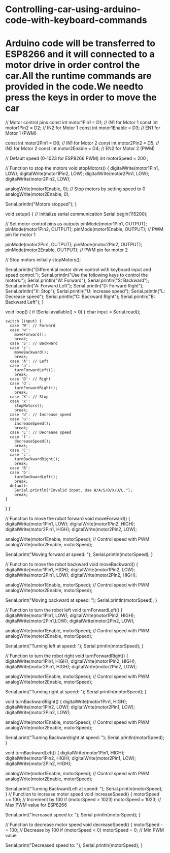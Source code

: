 # Controlling-car-using-arduino-code-with-keyboard-commands
# Arduino code will be transferred to ESP8266 and it will connected to a motor drive in order control the car.All the runtime commands are provided in the code.We needto press the keys in order to move the car
// Motor control pins
const int motor1Pin1 = D1;  // IN1 for Motor 1
const int motor1Pin2 = D2;  // IN2 for Motor 1
const int motor1Enable = D3; // EN1 for Motor 1 (PWM)

const int motor2Pin1 = D6;  // IN1 for Motor 2
const int motor2Pin2 = D5;  // IN2 for Motor 2
const int motor2Enable = D4; // EN2 for Motor 2 (PWM)

// Default speed (0-1023 for ESP8266 PWM)
int motorSpeed = 200 ;

// Function to stop the motors
void stopMotors() {
  digitalWrite(motor1Pin1, LOW);
  digitalWrite(motor1Pin2, LOW);
  digitalWrite(motor2Pin1, LOW);
  digitalWrite(motor2Pin2, LOW);
  
  analogWrite(motor1Enable, 0); // Stop motors by setting speed to 0
  analogWrite(motor2Enable, 0);
  
  Serial.println("Motors stopped");
}

void setup() {
  // Initialize serial communication
  Serial.begin(115200);

  // Set motor control pins as outputs
  pinMode(motor1Pin1, OUTPUT);
  pinMode(motor1Pin2, OUTPUT);
  pinMode(motor1Enable, OUTPUT); // PWM pin for motor 1

  pinMode(motor2Pin1, OUTPUT);
  pinMode(motor2Pin2, OUTPUT);
  pinMode(motor2Enable, OUTPUT); // PWM pin for motor 2

  // Stop motors initially
  stopMotors();

  Serial.println("Differential motor drive control with keyboard input and speed control.");
  Serial.println("Use the following keys to control the motors:");
  Serial.println("W: Forward");
  Serial.println("S: Backward");
  Serial.println("A: Forward Left");
  Serial.println("D: Forward Right");
  Serial.println("X: Stop");
  Serial.println("U: Increase speed");
  Serial.println("L: Decrease speed");
  Serial.println("C: Backward Right");
  Serial.println("B: Backward Left"); 
}

void loop() {
  if (Serial.available() > 0) {
    char input = Serial.read();

    switch (input) {
      case 'W': // Forward
      case 'w':
        moveForward();
        break;
      case 'S': // Backward
      case 's':
        moveBackward();
        break;
      case 'A': // Left
      case 'a':
        turnForwardLeft();
        break;
      case 'D': // Right
      case 'd':
        turnForwardRight();
        break;
      case 'X': // Stop
      case 'x':
        stopMotors();
        break;
      case 'U': // Increase speed
      case 'u':
        increaseSpeed();
        break;
      case 'L': // Decrease speed
      case 'l':
        decreaseSpeed();
        break;
      case 'C':
      case 'c':
        turnBackwardRight();
        break;
      case 'B':
      case 'b':
        turnBackwardLeft();
        break;
      default:
        Serial.println("Invalid input. Use W/A/S/D/X/U/L.");
        break;
    }
  }
}

// Function to move the robot forward
void moveForward() {
  digitalWrite(motor1Pin1, LOW);
  digitalWrite(motor1Pin2, HIGH);
  digitalWrite(motor2Pin1, HIGH);
  digitalWrite(motor2Pin2, LOW);
  
  analogWrite(motor1Enable, motorSpeed); // Control speed with PWM
  analogWrite(motor2Enable, motorSpeed);
  
  Serial.print("Moving forward at speed: ");
  Serial.println(motorSpeed);
}

// Function to move the robot backward
void moveBackward() {
  digitalWrite(motor1Pin1, HIGH);
  digitalWrite(motor1Pin2, LOW);
  digitalWrite(motor2Pin1, LOW);
  digitalWrite(motor2Pin2, HIGH);
  
  analogWrite(motor1Enable, motorSpeed); // Control speed with PWM
  analogWrite(motor2Enable, motorSpeed);
  
  Serial.print("Moving backward at speed: ");
  Serial.println(motorSpeed);
}

// Function to turn the robot left
void turnForwardLeft() {
  digitalWrite(motor1Pin1, LOW);
  digitalWrite(motor1Pin2, HIGH);
  digitalWrite(motor2Pin1,LOW);
  digitalWrite(motor2Pin2, LOW);
  
  analogWrite(motor1Enable, motorSpeed); // Control speed with PWM
  analogWrite(motor2Enable, motorSpeed);
  
  Serial.print("Turning left at speed: ");
  Serial.println(motorSpeed);
}

// Function to turn the robot right
void turnForwardRight() {
  digitalWrite(motor1Pin1, HIGH);
  digitalWrite(motor1Pin2, HIGH);
  digitalWrite(motor2Pin1, HIGH);
  digitalWrite(motor2Pin2, LOW);
  
  analogWrite(motor1Enable, motorSpeed); // Control speed with PWM
  analogWrite(motor2Enable, motorSpeed);
  
  Serial.print("Turning right at speed: ");
  Serial.println(motorSpeed);
}

void turnBackwardRight() {
  digitalWrite(motor1Pin1, HIGH);
  digitalWrite(motor1Pin2, LOW);
  digitalWrite(motor2Pin1, LOW);
  digitalWrite(motor2Pin2, LOW);
  
  analogWrite(motor1Enable, motorSpeed); // Control speed with PWM
  analogWrite(motor2Enable, motorSpeed);
  
  Serial.print("Turning Backwardright at speed: ");
  Serial.println(motorSpeed);
}

void turnBackwardLeft() {
  digitalWrite(motor1Pin1, HIGH);
  digitalWrite(motor1Pin2, HIGH);
  digitalWrite(motor2Pin1, LOW);
  digitalWrite(motor2Pin2, HIGH);
  
  analogWrite(motor1Enable, motorSpeed); // Control speed with PWM
  analogWrite(motor2Enable, motorSpeed);
  
  Serial.print("Turning BackwardLeft at speed: ");
  Serial.println(motorSpeed);
}
// Function to increase motor speed
void increaseSpeed() {
  motorSpeed += 100; // Increment by 100
  if (motorSpeed > 1023) motorSpeed = 1023; // Max PWM value for ESP8266
  
  Serial.print("Increased speed to: ");
  Serial.println(motorSpeed);
}

// Function to decrease motor speed
void decreaseSpeed() {
  motorSpeed -= 100; // Decrease by 100
  if (motorSpeed < 0) motorSpeed = 0; // Min PWM value
  
  Serial.print("Decreased speed to: ");
  Serial.println(motorSpeed);
}
  
